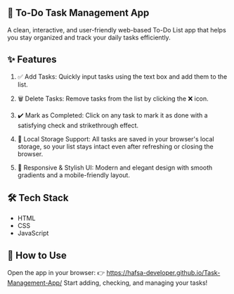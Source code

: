 ## 📝 To-Do Task Management App
A clean, interactive, and user-friendly web-based To-Do List app that helps you stay organized and track your daily tasks efficiently.

## ✨ Features
1. ✅ Add Tasks: Quickly input tasks using the text box and add them to the list.

2. 🗑️ Delete Tasks: Remove tasks from the list by clicking the ❌ icon.

3. ✔️ Mark as Completed: Click on any task to mark it as done with a satisfying check and strikethrough effect.

4. 💾 Local Storage Support: All tasks are saved in your browser's local storage, so your list stays intact even after refreshing or closing the browser.

5. 🎨 Responsive & Stylish UI: Modern and elegant design with smooth gradients and a mobile-friendly layout.

## 🛠️ Tech Stack
- HTML
- CSS
- JavaScript

## 🚀 How to Use
Open the app in your browser: 👉 https://hafsa-developer.github.io/Task-Management-App/
Start adding, checking, and managing your tasks!


